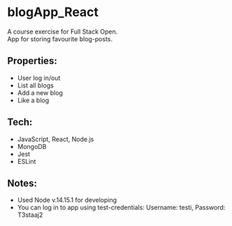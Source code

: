# blogApp_React  
A course exercise for Full Stack Open.  
App for storing favourite blog-posts.
## Properties:
- User log in/out
- List all blogs
- Add a new blog
- Like a blog

## Tech:
- JavaScript, React, Node.js
- MongoDB
- Jest
- ESLint

## Notes:
- Used Node v.14.15.1 for developing
- You can log in to app using test-credentials: Username: testi, Password: T3staaj2
